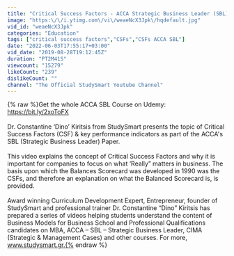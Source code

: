 ```yaml
---
title: "Critical Success Factors - ACCA Strategic Business Leader (SBL) Paper"
image: "https:\/\/i.ytimg.com\/vi\/weaeNcX3Jpk\/hqdefault.jpg"
vid_id: "weaeNcX3Jpk"
categories: "Education"
tags: ["critical success factors","CSFs","CSFs ACCA SBL"]
date: "2022-06-03T17:55:17+03:00"
vid_date: "2019-08-28T19:12:45Z"
duration: "PT2M41S"
viewcount: "15279"
likeCount: "239"
dislikeCount: ""
channel: "The Official StudySmart Youtube Channel"
---
```

{% raw %}Get the whole ACCA SBL Course on Udemy: <a rel="nofollow" target="blank" href="https://bit.ly/2xoToFX">https://bit.ly/2xoToFX</a><br /><br />Dr. Constantine ‘Dino’ Kiritsis from StudySmart presents the topic of Critical Success Factors (CSF) &amp; key performance indicators as part of the ACCA's SBL (Strategic Business Leader) Paper.<br /><br />This video explains the concept of Critical Success Factors and why it is important for companies to focus on what ‘Really” matters in business. The basis upon which the Balances Scorecard was developed in 1990 was the CSFs, and therefore an explanation on what the Balanced Scorecard is, is provided. <br /><br />Award winning Curriculum Development Expert, Entrepreneur, founder of StudySmart and professional trainer Dr. Constantine “Dino” Kiritsis has prepared a series of videos helping students understand the content of Business Models for Business School and Professional Qualifications candidates on MBA, ACCA – SBL – Strategic Business Leader, CIMA (Strategic &amp; Management Cases) and other courses. For more, www.studysmart.gr.{% endraw %}
